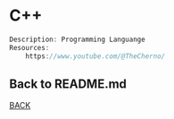 # C++

```cpp
Description: Programming Languange
Resources:
    https://www.youtube.com/@TheCherno/
```

## Back to README.md
[BACK](../README.md)